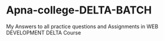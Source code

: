 # Apna-college-DELTA-BATCH
My Answers to all practice questions and Assignments in WEB DEVELOPMENT DELTA Course
